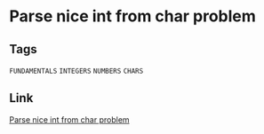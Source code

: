 # Parse nice int from char problem


## Tags

`FUNDAMENTALS` `INTEGERS` `NUMBERS` `CHARS` 

## Link

[Parse nice int from char problem](https://www.codewars.com/kata/557cd6882bfa3c8a9f0000c1)